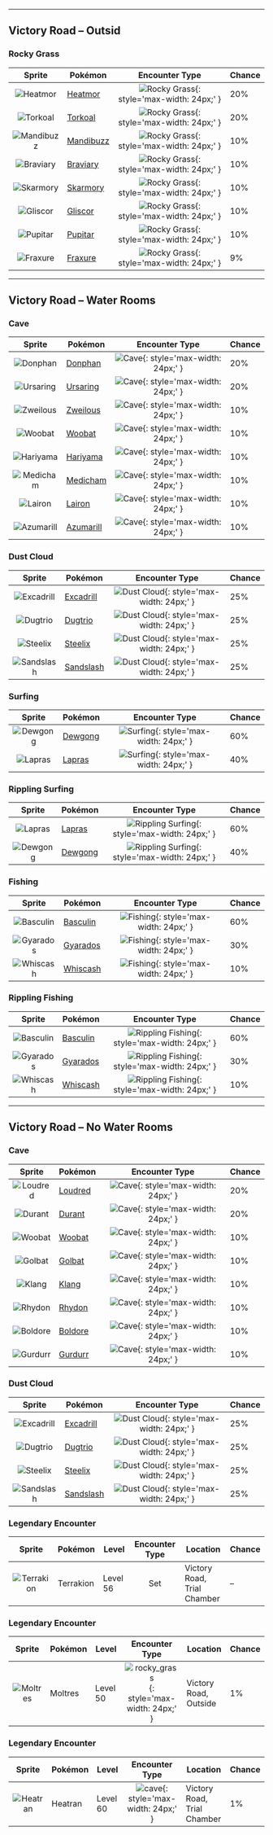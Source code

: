 

---

## Victory Road – Outsid

### Rocky Grass

| Sprite | Pokémon | Encounter Type | Chance |
| :---: | --- | :---: | --- |
| ![Heatmor](../../assets/sprites/heatmor/front.gif "Heatmor: Using their very hot, flame-covered tongues, they burn through Durant’s steel bodies and consume their insides.") | [Heatmor](../../pokemon/heatmor.md/) | ![Rocky Grass](../../assets/encounter_types/rocky_grass.png){: style='max-width: 24px;' } | 20% |
| ![Torkoal](../../assets/sprites/torkoal/front.gif "Torkoal: It burns coal inside its shell for energy. It blows out black soot if it is endangered.") | [Torkoal](../../pokemon/torkoal.md/) | ![Rocky Grass](../../assets/encounter_types/rocky_grass.png){: style='max-width: 24px;' } | 20% |
| ![Mandibuzz](../../assets/sprites/mandibuzz/front.gif "Mandibuzz: Watching from the sky, they swoop to strike weakened Pokémon on the ground. They decorate themselves with bones.") | [Mandibuzz](../../pokemon/mandibuzz.md/) | ![Rocky Grass](../../assets/encounter_types/rocky_grass.png){: style='max-width: 24px;' } | 10% |
| ![Braviary](../../assets/sprites/braviary/front.gif "Braviary: The more scars they have, the more respect these brave soldiers of the sky  get from their peers.") | [Braviary](../../pokemon/braviary.md/) | ![Rocky Grass](../../assets/encounter_types/rocky_grass.png){: style='max-width: 24px;' } | 10% |
| ![Skarmory](../../assets/sprites/skarmory/front.gif "Skarmory: Despite being clad entirely in iron-hard armor, it flies at speeds over 180 mph.") | [Skarmory](../../pokemon/skarmory.md/) | ![Rocky Grass](../../assets/encounter_types/rocky_grass.png){: style='max-width: 24px;' } | 10% |
| ![Gliscor](../../assets/sprites/gliscor/front.gif "Gliscor: If it succeeds in catching even a faint breeze properly, it can circle the globe without flapping once.") | [Gliscor](../../pokemon/gliscor.md/) | ![Rocky Grass](../../assets/encounter_types/rocky_grass.png){: style='max-width: 24px;' } | 10% |
| ![Pupitar](../../assets/sprites/pupitar/front.gif "Pupitar: Its body is as hard as bedrock. By venting pressurized gas, it can launch itself like a rocket.") | [Pupitar](../../pokemon/pupitar.md/) | ![Rocky Grass](../../assets/encounter_types/rocky_grass.png){: style='max-width: 24px;' } | 10% |
| ![Fraxure](../../assets/sprites/fraxure/front.gif "Fraxure: Their tusks can shatter rocks. Territory battles between Fraxure can be intensely violent.") | [Fraxure](../../pokemon/fraxure.md/) | ![Rocky Grass](../../assets/encounter_types/rocky_grass.png){: style='max-width: 24px;' } | 9%

---

## Victory Road – Water Rooms

### Cave

| Sprite | Pokémon | Encounter Type | Chance |
| :---: | --- | :---: | --- |
| ![Donphan](../../assets/sprites/donphan/front.gif "Donphan: It attacks by curling up, then rolling into its foe. It can blow apart a house in one hit.") | [Donphan](../../pokemon/donphan.md/) | ![Cave](../../assets/encounter_types/cave.png){: style='max-width: 24px;' } | 20% |
| ![Ursaring](../../assets/sprites/ursaring/front.gif "Ursaring: In its territory, it leaves scratches on trees that bear delicious berries or fruits.") | [Ursaring](../../pokemon/ursaring.md/) | ![Cave](../../assets/encounter_types/cave.png){: style='max-width: 24px;' } | 20% |
| ![Zweilous](../../assets/sprites/zweilous/front.gif "Zweilous: Since their two heads do not get along and compete with each other for food, they always eat too much.") | [Zweilous](../../pokemon/zweilous.md/) | ![Cave](../../assets/encounter_types/cave.png){: style='max-width: 24px;' } | 10% |
| ![Woobat](../../assets/sprites/woobat/front.gif "Woobat: Suction from its nostrils enables it to stick to cave walls during sleep. It leaves a heart-shaped mark behind.") | [Woobat](../../pokemon/woobat.md/) | ![Cave](../../assets/encounter_types/cave.png){: style='max-width: 24px;' } | 10% |
| ![Hariyama](../../assets/sprites/hariyama/front.gif "Hariyama: It loves to match power with big-bodied Pokémon. It can knock a truck flying with its arm thrusts.") | [Hariyama](../../pokemon/hariyama.md/) | ![Cave](../../assets/encounter_types/cave.png){: style='max-width: 24px;' } | 10% |
| ![Medicham](../../assets/sprites/medicham/front.gif "Medicham: It gains the ability to see the aura of its opponents by honing its mind through starvation.") | [Medicham](../../pokemon/medicham.md/) | ![Cave](../../assets/encounter_types/cave.png){: style='max-width: 24px;' } | 10% |
| ![Lairon](../../assets/sprites/lairon/front.gif "Lairon: For food, it digs up iron ore. It smashes its steely body against others to fight over territory.") | [Lairon](../../pokemon/lairon.md/) | ![Cave](../../assets/encounter_types/cave.png){: style='max-width: 24px;' } | 10% |
| ![Azumarill](../../assets/sprites/azumarill/front.gif "Azumarill: It can spend all day in water, since it can inhale and store a large volume of air.") | [Azumarill](../../pokemon/azumarill.md/) | ![Cave](../../assets/encounter_types/cave.png){: style='max-width: 24px;' } | 10%

### Dust Cloud

| Sprite | Pokémon | Encounter Type | Chance |
| :---: | --- | :---: | --- |
| ![Excadrill](../../assets/sprites/excadrill/front.gif "Excadrill: More than 300 feet below the surface, they build mazelike nests. Their activity can be destructive to subway tunnels.") | [Excadrill](../../pokemon/excadrill.md/) | ![Dust Cloud](../../assets/encounter_types/dust_cloud.png){: style='max-width: 24px;' } | 25% |
| ![Dugtrio](../../assets/sprites/dugtrio/front.gif "Dugtrio: Its three heads move alternately, driving it through tough soil to depths of over 60 miles.") | [Dugtrio](../../pokemon/dugtrio.md/) | ![Dust Cloud](../../assets/encounter_types/dust_cloud.png){: style='max-width: 24px;' } | 25% |
| ![Steelix](../../assets/sprites/steelix/front.gif "Steelix: It is thought its body transformed as a result of iron accumulating internally from swallowing soil.") | [Steelix](../../pokemon/steelix.md/) | ![Dust Cloud](../../assets/encounter_types/dust_cloud.png){: style='max-width: 24px;' } | 25% |
| ![Sandslash](../../assets/sprites/sandslash/front.gif "Sandslash: It curls up, then rolls into foes with its back. Its sharp spines inflict severe damage.") | [Sandslash](../../pokemon/sandslash.md/) | ![Dust Cloud](../../assets/encounter_types/dust_cloud.png){: style='max-width: 24px;' } | 25%

### Surfing

| Sprite | Pokémon | Encounter Type | Chance |
| :---: | --- | :---: | --- |
| ![Dewgong](../../assets/sprites/dewgong/front.gif "Dewgong: In snow, the pure white coat covering its body obscures it from predators.") | [Dewgong](../../pokemon/dewgong.md/) | ![Surfing](../../assets/encounter_types/surfing.png){: style='max-width: 24px;' } | 60% |
| ![Lapras](../../assets/sprites/lapras/front.gif "Lapras: It loves crossing the sea with people and Pokémon on its back. It understands human speech.") | [Lapras](../../pokemon/lapras.md/) | ![Surfing](../../assets/encounter_types/surfing.png){: style='max-width: 24px;' } | 40%

### Rippling Surfing

| Sprite | Pokémon | Encounter Type | Chance |
| :---: | --- | :---: | --- |
| ![Lapras](../../assets/sprites/lapras/front.gif "Lapras: It loves crossing the sea with people and Pokémon on its back. It understands human speech.") | [Lapras](../../pokemon/lapras.md/) | ![Rippling Surfing](../../assets/encounter_types/rippling_surfing.png){: style='max-width: 24px;' } | 60% |
| ![Dewgong](../../assets/sprites/dewgong/front.gif "Dewgong: In snow, the pure white coat covering its body obscures it from predators.") | [Dewgong](../../pokemon/dewgong.md/) | ![Rippling Surfing](../../assets/encounter_types/rippling_surfing.png){: style='max-width: 24px;' } | 40%

### Fishing

| Sprite | Pokémon | Encounter Type | Chance |
| :---: | --- | :---: | --- |
| ![Basculin](../../assets/sprites/basculin-red-striped/front.gif "Basculin Red Striped: Red and blue Basculin usually do not get along, but sometimes members of one school mingle with the other’s school.") | [Basculin](../../pokemon/basculin-red-striped.md/) | ![Fishing](../../assets/encounter_types/fishing.png){: style='max-width: 24px;' } | 60% |
| ![Gyarados](../../assets/sprites/gyarados/front.gif "Gyarados: Once it begins to rampage, a Gyarados will burn everything down, even in a harsh storm.") | [Gyarados](../../pokemon/gyarados.md/) | ![Fishing](../../assets/encounter_types/fishing.png){: style='max-width: 24px;' } | 30% |
| ![Whiscash](../../assets/sprites/whiscash/front.gif "Whiscash: It is extremely protective of its territory. If any foe approaches, it attacks using vicious tremors.") | [Whiscash](../../pokemon/whiscash.md/) | ![Fishing](../../assets/encounter_types/fishing.png){: style='max-width: 24px;' } | 10%

### Rippling Fishing

| Sprite | Pokémon | Encounter Type | Chance |
| :---: | --- | :---: | --- |
| ![Basculin](../../assets/sprites/basculin-red-striped/front.gif "Basculin Red Striped: Red and blue Basculin usually do not get along, but sometimes members of one school mingle with the other’s school.") | [Basculin](../../pokemon/basculin-red-striped.md/) | ![Rippling Fishing](../../assets/encounter_types/rippling_fishing.png){: style='max-width: 24px;' } | 60% |
| ![Gyarados](../../assets/sprites/gyarados/front.gif "Gyarados: Once it begins to rampage, a Gyarados will burn everything down, even in a harsh storm.") | [Gyarados](../../pokemon/gyarados.md/) | ![Rippling Fishing](../../assets/encounter_types/rippling_fishing.png){: style='max-width: 24px;' } | 30% |
| ![Whiscash](../../assets/sprites/whiscash/front.gif "Whiscash: It is extremely protective of its territory. If any foe approaches, it attacks using vicious tremors.") | [Whiscash](../../pokemon/whiscash.md/) | ![Rippling Fishing](../../assets/encounter_types/rippling_fishing.png){: style='max-width: 24px;' } | 10%

---

## Victory Road – No Water Rooms

### Cave

| Sprite | Pokémon | Encounter Type | Chance |
| :---: | --- | :---: | --- |
| ![Loudred](../../assets/sprites/loudred/front.gif "Loudred: The shock waves from its cries can tip over trucks. It stamps its feet to power up.") | [Loudred](../../pokemon/loudred.md/) | ![Cave](../../assets/encounter_types/cave.png){: style='max-width: 24px;' } | 20% |
| ![Durant](../../assets/sprites/durant/front.gif "Durant: Durant dig nests in mountains. They build their complicated, interconnected tunnels into mazes.") | [Durant](../../pokemon/durant.md/) | ![Cave](../../assets/encounter_types/cave.png){: style='max-width: 24px;' } | 20% |
| ![Woobat](../../assets/sprites/woobat/front.gif "Woobat: Suction from its nostrils enables it to stick to cave walls during sleep. It leaves a heart-shaped mark behind.") | [Woobat](../../pokemon/woobat.md/) | ![Cave](../../assets/encounter_types/cave.png){: style='max-width: 24px;' } | 10% |
| ![Golbat](../../assets/sprites/golbat/front.gif "Golbat: Its sharp fangs puncture the toughest of hides and have small holes for greedily sucking blood.") | [Golbat](../../pokemon/golbat.md/) | ![Cave](../../assets/encounter_types/cave.png){: style='max-width: 24px;' } | 10% |
| ![Klang](../../assets/sprites/klang/front.gif "Klang: Spinning minigears are rotated at high speed and repeatedly fired away. It is dangerous if the gears don’t return.") | [Klang](../../pokemon/klang.md/) | ![Cave](../../assets/encounter_types/cave.png){: style='max-width: 24px;' } | 10% |
| ![Rhydon](../../assets/sprites/rhydon/front.gif "Rhydon: Standing on its hind legs freed its forelegs and made it smarter. It is very forgetful, however.") | [Rhydon](../../pokemon/rhydon.md/) | ![Cave](../../assets/encounter_types/cave.png){: style='max-width: 24px;' } | 10% |
| ![Boldore](../../assets/sprites/boldore/front.gif "Boldore: Because its energy was too great to be contained, the energy leaked and formed orange crystals.") | [Boldore](../../pokemon/boldore.md/) | ![Cave](../../assets/encounter_types/cave.png){: style='max-width: 24px;' } | 10% |
| ![Gurdurr](../../assets/sprites/gurdurr/front.gif "Gurdurr: They strengthen their bodies by carrying steel beams. They show off their big muscles to their friends.") | [Gurdurr](../../pokemon/gurdurr.md/) | ![Cave](../../assets/encounter_types/cave.png){: style='max-width: 24px;' } | 10%

### Dust Cloud

| Sprite | Pokémon | Encounter Type | Chance |
| :---: | --- | :---: | --- |
| ![Excadrill](../../assets/sprites/excadrill/front.gif "Excadrill: More than 300 feet below the surface, they build mazelike nests. Their activity can be destructive to subway tunnels.") | [Excadrill](../../pokemon/excadrill.md/) | ![Dust Cloud](../../assets/encounter_types/dust_cloud.png){: style='max-width: 24px;' } | 25% |
| ![Dugtrio](../../assets/sprites/dugtrio/front.gif "Dugtrio: Its three heads move alternately, driving it through tough soil to depths of over 60 miles.") | [Dugtrio](../../pokemon/dugtrio.md/) | ![Dust Cloud](../../assets/encounter_types/dust_cloud.png){: style='max-width: 24px;' } | 25% |
| ![Steelix](../../assets/sprites/steelix/front.gif "Steelix: It is thought its body transformed as a result of iron accumulating internally from swallowing soil.") | [Steelix](../../pokemon/steelix.md/) | ![Dust Cloud](../../assets/encounter_types/dust_cloud.png){: style='max-width: 24px;' } | 25% |
| ![Sandslash](../../assets/sprites/sandslash/front.gif "Sandslash: It curls up, then rolls into foes with its back. Its sharp spines inflict severe damage.") | [Sandslash](../../pokemon/sandslash.md/) | ![Dust Cloud](../../assets/encounter_types/dust_cloud.png){: style='max-width: 24px;' } | 25% |

### Legendary Encounter

| Sprite | Pokémon | Level | Encounter Type | Location | Chance |
| :---: | --- | --- | :---: | --- | --- |
| ![Terrakion](../../assets/sprites/terrakion/front.gif "Terrakion: Its charge is strong enough to break through a giant castle wall in one blow. This Pokémon is spoken of in legends.") | Terrakion | Level 56 | Set | Victory Road,<br>Trial Chamber | – |

### Legendary Encounter

| Sprite | Pokémon | Level | Encounter Type | Location | Chance |
| :---: | --- | --- | :---: | --- | --- |
| ![Moltres](../../assets/sprites/moltres/front.gif "Moltres: One of the legendary bird Pokémon. It is said that its appearance indicates the coming of spring.") | Moltres | Level 50 | ![rocky_grass](../../assets/encounter_types/rocky_grass.png){: style='max-width: 24px;' } | Victory Road,<br>Outside | 1% |

### Legendary Encounter

| Sprite | Pokémon | Level | Encounter Type | Location | Chance |
| :---: | --- | --- | :---: | --- | --- |
| ![Heatran](../../assets/sprites/heatran/front.gif "Heatran: Its body is made of rugged steel. However, it is partially melted in spots because of its own heat.") | Heatran | Level 60 | ![cave](../../assets/encounter_types/cave.png){: style='max-width: 24px;' } | Victory Road,<br>Trial Chamber | 1% |
